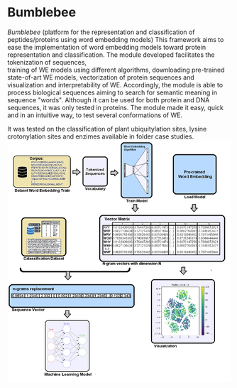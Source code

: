 
Bumblebee
============

*Bumblebee* (platform for the representation and classification of peptides/proteins using word embedding models) This framework aims to ease 
the implementation of word embedding models toward protein representation 
and classification. The module developed facilitates the tokenization of sequences,  
training of WE models using different algorithms, downloading pre-trained state-of-art WE models, 
vectorization of protein sequences and visualization and interpretability of WE. Accordingly, 
the module is able to process biological sequences aiming to search for semantic meaning 
in sequence "words". Although it can be used for both protein and DNA sequences, it was only tested in proteins. 
The module made it easy, quick and in an intuitive way, to test several conformations of WE.

It was tested on the classification of plant ubiquitylation sites, lysine crotonylation sites and enzimes available in folder case studies.
![plot](docs/bumblebee.png)

